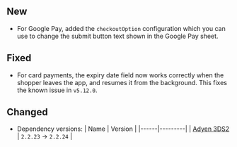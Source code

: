 ## New 
- For Google Pay, added the `checkoutOption` configuration which you can use to change the submit button text shown in the Google Pay sheet. 

## Fixed 
- For card payments, the expiry date field now works correctly when the shopper leaves the app, and resumes it from the background. This fixes the known issue in `v5.12.0`. 

## Changed
- Dependency versions:
  | Name | Version |
  |------|---------|
  | [Adyen 3DS2](https://github.com/Adyen/adyen-3ds2-android/releases/tag/2.2.24) | `2.2.23` -> `2.2.24` |
